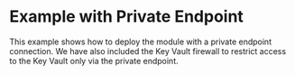 # Example with Private Endpoint

This example shows how to deploy the module with a private endpoint connection.
We have also included the Key Vault firewall to restrict access to the Key Vault only via the private endpoint.
